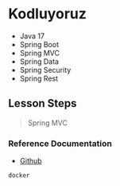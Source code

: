 # Kodluyoruz
- Java 17
- Spring Boot
- Spring MVC
- Spring Data
- Spring Security
- Spring Rest

## Lesson Steps
> Spring MVC
>

### Reference Documentation

* [Github](https://github.com/SezinKokum/KodluyoruzSpringBoot)

```sh
docker
```